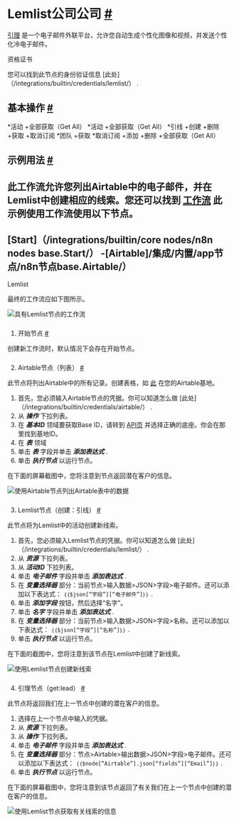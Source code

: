 


 Lemlist公司公司
 [#](#lemlist "永久链接")
=========================================



[引理](https://Lemlist.com) 
 是一个电子邮件外联平台，允许您自动生成个性化图像和视频，并发送个性化冷电子邮件。
 




 资格证书
 



 您可以找到此节点的身份验证信息
 [此处]（/integrations/builtin/credentials/lemlist/）
 .
 




 基本操作
 [#](#基本操作 "永久链接")
-----------------------------------------------------------


*活动
	+全部获取（Get All）
*活动
	+全部获取（Get All）
*引线
	+创建
	+删除
	+获取
	+取消订阅
*团队
	+获取
*取消订阅
	+添加
	+删除
	+全部获取（Get All）



 示例用法
 [#](#示例用法 "永久链接")
-----------------------------------------------------



 此工作流允许您列出Airtable中的电子邮件，并在Lemlist中创建相应的线索。您还可以找到
 [工作流](https://n8n.io/workflows/983) 
 此示例使用工作流使用以下节点。
-
 [Start]（/integrations/builtin/core nodes/n8n nodes base.Start/）
 -[Airtable]/集成/内置/app节点/n8n节点base.Airtable/）
-
 Lemlist




 最终的工作流应如下图所示。
 



![具有Lemlist节点的工作流](https://d33wubrfki0l68.cloudfront.net/e497df52849e1b94fe59cdfcd76cf42ee19b274e/f5cdf/_images/integrations/builtin/app-nodes/lemlist/workflow.png)



### 
 1. 开始节点
 [#](#1-start-node "永久链接")



 创建新工作流时，默认情况下会存在开始节点。
 


### 
 2. Airtable节点（列表）
 [#](#2-虚拟节点列表 "永久链接")



 此节点将列出Airtable中的所有记录。创建表格，如
 [此](https://airtable.com/shruiCc4kttDVsTsD) 
 在您的Airtable基地。
 


1. 首先，您必须输入Airtable节点的凭据。你可以知道怎么做
 [此处]（/integrations/builtin/credentials/airtable/）
 .
2. 从
 ***操作***
 下拉列表。
3. 在
 ***基本ID***
 领域要获取Base ID，请转到
 [API页](https://airtable.com/api) 
 并选择正确的底座。你会在那里找到基地ID。
4. 在
 ***表***
 领域
5. 单击
 ***表***
 字段并单击
 ***添加表达式***
 .
6. 单击
 ***执行节点***
 以运行节点。



 在下面的屏幕截图中，您将注意到节点返回潜在客户的信息。
 



![使用Airtable节点列出Airtable表中的数据](https://d33wubrfki0l68.cloudfront.net/d66acd602bbc4ad7578f4b569498b7eadcf5c0c6/f9a84/_images/integrations/builtin/app-nodes/lemlist/airtable_node.png)



### 
 3. Lemlist节点（创建：引线）
 [#](#3-lemlist-node-create-lead "永久链接")



 此节点将为Lemlist中的活动创建新线索。
 


1. 首先，您必须输入Lemlist节点的凭据。你可以知道怎么做
 [此处]（/integrations/builtin/credentials/lemlist/）
 .
2. 从
 ***资源***
 下拉列表。
3. 从
 ***活动ID***
 下拉列表。
4. 单击
 ***电子邮件***
 字段并单击
 ***添加表达式***
 .
5. 在
 ***变量选择器***
 部分：当前节点>输入数据>JSON>字段>电子邮件。还可以添加以下表达式：
 `｛｛$json[“字段”][“电子邮件”]｝｝`
 .
6. 单击
 ***添加字段***
 按钮，然后选择“名字”。
7. 单击
 ***名字***
 字段并单击
 ***添加表达式***
 .
8. 在
 ***变量选择器***
 部分：当前节点>输入数据>JSON>字段>名称。还可以添加以下表达式：
 `｛｛$json[“字段”][“名称”]｝｝`
 .
9. 单击
 ***执行节点***
 以运行节点。



 在下面的截图中，您将注意到该节点在Lemlist中创建了新线索。
 



![使用Lemlist节点创建新线索](https://d33wubrfki0l68.cloudfront.net/9dbafa86c6c734dfe2f689dad08d8de53a83c01d/5e6fc/_images/integrations/builtin/app-nodes/lemlist/lemlist_node.png)



### 
 4. 引理节点（get:lead）
 [#](#4-lemlist-node-get-lead "永久链接")



 此节点将返回我们在上一节点中创建的潜在客户的信息。
 


1. 选择在上一个节点中输入的凭据。
2. 从
 ***资源***
 下拉列表。
3. 从
 ***操作***
 下拉列表。
4. 单击
 ***电子邮件***
 字段并单击
 ***添加表达式***
 .
5. 在
 ***变量选择器***
 部分：节点>Airtable>输出数据>JSON>字段>电子邮件。还可以添加以下表达式：
 `｛｛$node[“Airtable”].json[“fields”][“Email”]｝｝`
 .
6. 单击
 ***执行节点***
 以运行节点。



 在下面的屏幕截图中，您将注意到该节点返回了有关我们在上一个节点中创建的潜在客户的信息。
 



![使用Lemlist节点获取有关线索的信息](https://d33wubrfki0l68.cloudfront.net/6e9358d4db524d4b1c4081e0ef2e08a5c7433d85/a74a7/_images/integrations/builtin/app-nodes/lemlist/lemlist1_node.png)





